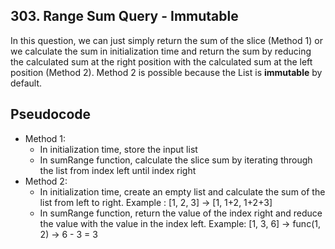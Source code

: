 ## 303. Range Sum Query - Immutable

In this question, we can just simply return the sum of the slice (Method 1) or we calculate the sum in initialization time and return the sum by reducing the calculated sum at the right position with the calculated sum at the left position (Method 2). Method 2 is possible because the List is **immutable** by default. 

## Pseudocode
- Method 1:
  - In initialization time, store the input list
  - In sumRange function, calculate the slice sum by iterating through the list from index left until index right
- Method 2:
  - In initialization time, create an empty list and calculate the sum of the list from left to right. Example : [1, 2, 3] -> [1, 1+2, 1+2+3]
  - In sumRange function, return the value of the index right and reduce the value with the value in the index left. Example: [1, 3, 6] -> func(1, 2) -> 6 - 3 = 3
 